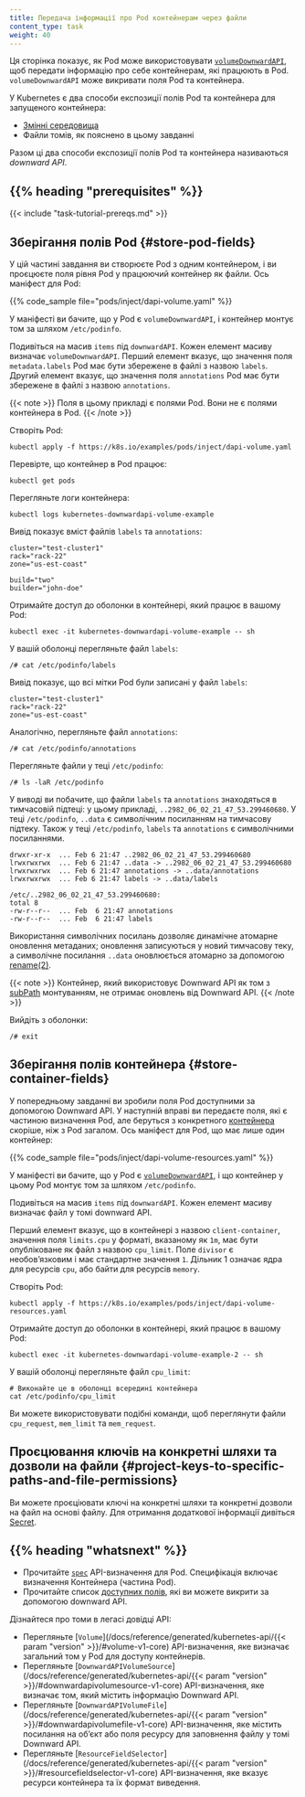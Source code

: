 ```yaml
---
title: Передача інформації про Pod контейнерам через файли
content_type: task
weight: 40
---
```


<!-- overview -->

Ця сторінка показує, як Pod може використовувати [`volumeDownwardAPI`](/uk/docs/concepts/storage/volumes/#downwardapi), щоб передати інформацію про себе контейнерам, які працюють в Pod. `volumeDownwardAPI` може викривати поля Pod та контейнера.

У Kubernetes є два способи експозиції полів Pod та контейнера для запущеного контейнера:

* [Змінні середовища](/uk/docs/tasks/inject-data-application/environment-variable-expose-pod-information/)
* Файли томів, як пояснено в цьому завданні

Разом ці два способи експозиції полів Pod та контейнера називаються _downward API_.

## {{% heading "prerequisites" %}}

{{< include "task-tutorial-prereqs.md" >}}

<!-- steps -->

## Зберігання полів Pod {#store-pod-fields}

У цій частині завдання ви створюєте Pod з одним контейнером, і ви проєцюєте поля рівня Pod у працюючий контейнер як файли. Ось маніфест для Pod:

{{% code_sample file="pods/inject/dapi-volume.yaml" %}}

У маніфесті ви бачите, що у Pod є `volumeDownwardAPI`, і контейнер монтує том за шляхом `/etc/podinfo`.

Подивіться на масив `items` під `downwardAPI`. Кожен елемент масиву визначає `volumeDownwardAPI`. Перший елемент вказує, що значення поля `metadata.labels` Pod має бути збережене в файлі з назвою `labels`. Другий елемент вказує, що значення поля `annotations` Pod має бути збережене в файлі з назвою `annotations`.

{{< note >}}
Поля в цьому прикладі є полями Pod. Вони не є полями контейнера в Pod.
{{< /note >}}

Створіть Pod:

```shell
kubectl apply -f https://k8s.io/examples/pods/inject/dapi-volume.yaml
```

Перевірте, що контейнер в Pod працює:

```shell
kubectl get pods
```

Перегляньте логи контейнера:

```shell
kubectl logs kubernetes-downwardapi-volume-example
```

Вивід показує вміст файлів `labels` та `annotations`:

```none
cluster="test-cluster1"
rack="rack-22"
zone="us-est-coast"

build="two"
builder="john-doe"
```

Отримайте доступ до оболонки в контейнері, який працює в вашому Pod:

```shell
kubectl exec -it kubernetes-downwardapi-volume-example -- sh
```

У вашій оболонці перегляньте файл `labels`:

```shell
/# cat /etc/podinfo/labels
```

Вивід показує, що всі мітки Pod були записані у файл `labels`:

```shell
cluster="test-cluster1"
rack="rack-22"
zone="us-est-coast"
```

Аналогічно, перегляньте файл `annotations`:

```shell
/# cat /etc/podinfo/annotations
```

Перегляньте файли у теці `/etc/podinfo`:

```shell
/# ls -laR /etc/podinfo
```

У виводі ви побачите, що файли `labels` та `annotations` знаходяться в тимчасовій підтеці: у цьому прикладі, `..2982_06_02_21_47_53.299460680`. У теці `/etc/podinfo`, `..data` є символічним посиланням на тимчасову підтеку. Також у теці `/etc/podinfo`, `labels` та `annotations` є символічними посиланнями.

```none
drwxr-xr-x  ... Feb 6 21:47 ..2982_06_02_21_47_53.299460680
lrwxrwxrwx  ... Feb 6 21:47 ..data -> ..2982_06_02_21_47_53.299460680
lrwxrwxrwx  ... Feb 6 21:47 annotations -> ..data/annotations
lrwxrwxrwx  ... Feb 6 21:47 labels -> ..data/labels

/etc/..2982_06_02_21_47_53.299460680:
total 8
-rw-r--r--  ... Feb  6 21:47 annotations
-rw-r--r--  ... Feb  6 21:47 labels
```

Використання символічних посилань дозволяє динамічне атомарне оновлення метаданих; оновлення записуються у новий тимчасову теку, а символічне посилання `..data` оновлюється атомарно за допомогою [rename(2)](http://man7.org/linux/man-pages/man2/rename.2.html).

{{< note >}}
Контейнер, який використовує Downward API як том з [subPath](/uk/docs/concepts/storage/volumes/#using-subpath) монтуванням, не отримає оновлень від Downward API.
{{< /note >}}

Вийдіть з оболонки:

```shell
/# exit
```

## Зберігання полів контейнера {#store-container-fields}

У попередньому завданні ви зробили поля Pod доступними за допомогою Downward API. У наступній вправі ви передаєте поля, які є частиною визначення Pod, але беруться з конкретного [контейнера](/uk/docs/reference/kubernetes-api/workload-resources/pod-v1/#Container) скоріше, ніж з Pod загалом. Ось маніфест для Pod, що має лише один контейнер:

{{% code_sample file="pods/inject/dapi-volume-resources.yaml" %}}

У маніфесті ви бачите, що у Pod є [`volumeDownwardAPI`](/uk/docs/concepts/storage/volumes/#downwardapi), і що контейнер у цьому Pod монтує том за шляхом `/etc/podinfo`.

Подивіться на масив `items` під `downwardAPI`. Кожен елемент масиву визначає файл у томі downward API.

Перший елемент вказує, що в контейнері з назвою `client-container`, значення поля `limits.cpu` у форматі, вказаному як `1m`, має бути опубліковане як файл з назвою `cpu_limit`. Поле `divisor` є необовʼязковим і має стандартне значення `1`. Дільник 1 означає ядра для ресурсів `cpu`, або байти для ресурсів `memory`.

Створіть Pod:

```shell
kubectl apply -f https://k8s.io/examples/pods/inject/dapi-volume-resources.yaml
```

Отримайте доступ до оболонки в контейнері, який працює в вашому Pod:

```shell
kubectl exec -it kubernetes-downwardapi-volume-example-2 -- sh
```

У вашій оболонці перегляньте файл `cpu_limit`:

```shell
# Виконайте це в оболонці всередині контейнера
cat /etc/podinfo/cpu_limit
```

Ви можете використовувати подібні команди, щоб переглянути файли `cpu_request`, `mem_limit` та `mem_request`.

<!-- discussion -->

## Проєцювання ключів на конкретні шляхи та дозволи на файли {#project-keys-to-specific-paths-and-file-permissions}

Ви можете проєціювати ключі на конкретні шляхи та конкретні дозволи на файл на основі файлу. Для отримання додаткової інформації дивіться [Secret](/uk/docs/concepts/configuration/secret/).

## {{% heading "whatsnext" %}}

* Прочитайте [`spec`](/uk/docs/reference/kubernetes-api/workload-resources/pod-v1/#PodSpec) API-визначення для Pod. Специфікація включає визначення Контейнера (частина Pod).
* Прочитайте список [доступних полів](/uk/docs/concepts/workloads/pods/downward-api/#available-fields), які ви можете викрити за допомогою downward API.

Дізнайтеся про томи в легасі довідці API:

* Перегляньте [`Volume`](/docs/reference/generated/kubernetes-api/{{< param "version" >}}/#volume-v1-core) API-визначення, яке визначає загальний том у Pod для доступу контейнерів.
* Перегляньте [`DownwardAPIVolumeSource`](/docs/reference/generated/kubernetes-api/{{< param "version" >}}/#downwardapivolumesource-v1-core) API-визначення, яке визначає том, який містить інформацію Downward API.
* Перегляньте [`DownwardAPIVolumeFile`](/docs/reference/generated/kubernetes-api/{{< param "version" >}}/#downwardapivolumefile-v1-core) API-визначення, яке містить посилання на обʼєкт або поля ресурсу для заповнення файлу у томі Downward API.
* Перегляньте [`ResourceFieldSelector`](/docs/reference/generated/kubernetes-api/{{< param "version" >}}/#resourcefieldselector-v1-core) API-визначення, яке вказує ресурси контейнера та їх формат виведення.
